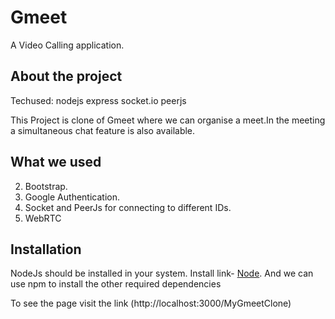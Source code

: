 # Gmeet

A Video Calling application.

## About the project


Techused:
nodejs
express
socket.io
peerjs


This Project is clone of Gmeet where we can organise a meet.In the meeting a simultaneous chat feature is also available.

## What we used
2) Bootstrap.
1) Google Authentication.
2) Socket and PeerJs for connecting to different IDs.
3) WebRTC

## Installation
NodeJs should be installed in your system. Install link- [Node](https://nodejs.org/en/download/). 
And we can use npm to install the other required dependencies

To see the page visit the link (http://localhost:3000/MyGmeetClone)
